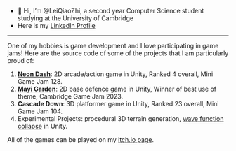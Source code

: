 - 👋 Hi, I’m @LeiQiaoZhi, a second year Computer Science student studying at the University of Cambridge
- Here is my [LinkedIn Profile](https://www.linkedin.com/in/qiaozhilei/)

---

One of my hobbies is game development and I love participating in game jams! Here are the source code of some of the projects that I am particularly proud of:
1. **[Neon Dash](https://github.com/LeiQiaoZhi/NeonDash)**: 2D arcade/action game in Unity, Ranked 4 overall, Mini Game Jam 128.
2. **[Mayi Garden](https://github.com/LeiQiaoZhi/MAYIGarden)**: 2D base defence game in Unity, Winner of best use of theme, Cambridge Game Jam 2023.
3. **Cascade Down**: 3D platformer game in Unity, Ranked 23 overall, Mini Game Jam 104.
4. Experimental Projects: procedural 3D terrain generation, [wave function collapse](https://github.com/LeiQiaoZhi/WaveFunctionCollapseUnity/tree/master) in Unity.

All of the games can be played on my [itch.io page](https://georgelei.itch.io/).

<!---
LeiQiaoZhi/LeiQiaoZhi is a ✨ special ✨ repository because its `README.md` (this file) appears on your GitHub profile.
You can click the Preview link to take a look at your changes.
--->

